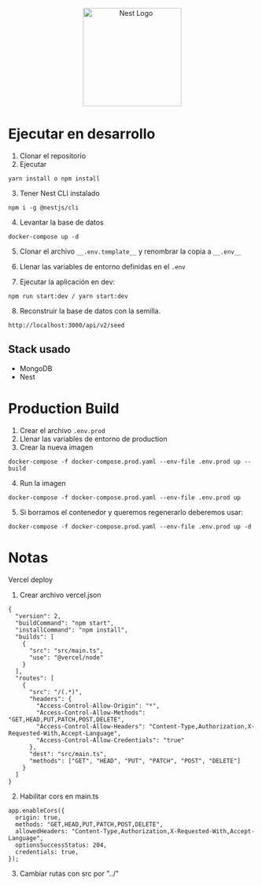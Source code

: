 <p align="center">
  <a href="http://nestjs.com/" target="blank"><img src="https://nestjs.com/img/logo-small.svg" width="200" alt="Nest Logo" /></a>
</p>

# Ejecutar en desarrollo

1. Clonar el repositorio
2. Ejecutar
```
yarn install o npm install
```
3. Tener Nest CLI instalado
```
npm i -g @nestjs/cli
```
4. Levantar la base de datos
```
docker-compose up -d
```
5. Clonar el archivo ```__.env.template__``` y renombrar la copia a ```__.env__```

6. Llenar las variables de entorno definidas en el ```.env```

7. Ejecutar la aplicación en dev:
```
npm run start:dev / yarn start:dev
```

8. Reconstruir la base de datos con la semilla.
```
http://localhost:3000/api/v2/seed
```


## Stack usado
* MongoDB
* Nest

# Production Build
1. Crear el archivo ```.env.prod```
2. Llenar las variables de entorno de production
3. Crear la nueva imagen
```
docker-compose -f docker-compose.prod.yaml --env-file .env.prod up --build
```
4. Run la imagen 
```
docker-compose -f docker-compose.prod.yaml --env-file .env.prod up
```

5. Si borramos el contenedor y queremos regenerarlo deberemos usar:
```
docker-compose -f docker-compose.prod.yaml --env-file .env.prod up -d 
```



# Notas
Vercel deploy
1. Crear archivo vercel.json
```
{
  "version": 2,
  "buildCommand": "npm start",
  "installCommand": "npm install",
  "builds": [
    {
      "src": "src/main.ts",
      "use": "@vercel/node"
    }
  ],
  "routes": [
    {
      "src": "/(.*)",
      "headers": {
        "Access-Control-Allow-Origin": "*",
        "Access-Control-Allow-Methods": "GET,HEAD,PUT,PATCH,POST,DELETE",
        "Access-Control-Allow-Headers": "Content-Type,Authorization,X-Requested-With,Accept-Language",
        "Access-Control-Allow-Credentials": "true"
      },
      "dest": "src/main.ts",
      "methods": ["GET", "HEAD", "PUT", "PATCH", "POST", "DELETE"]
    }
  ]
}
```
2. Habilitar cors en main.ts
```
app.enableCors({
  origin: true,
  methods: "GET,HEAD,PUT,PATCH,POST,DELETE",
  allowedHeaders: "Content-Type,Authorization,X-Requested-With,Accept-Language",
  optionsSuccessStatus: 204,
  credentials: true,
});
```
3. Cambiar rutas con src por "../"